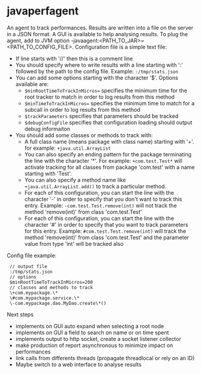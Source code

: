 javaperfagent
=============

An agent to track performances. Results are written into a file on the server in a JSON format. A GUI is available to help analysing results.
To plug the agent, add to JVM option -javaagent:\<PATH_TO_JAR\>=\<PATH_TO_CONFIG_FILE\>.
Configuration file is a simple text file:
* If line starts with '//' then this is a comment line
* You should specify where to write results with a line starting with ':' followed by the path to the config file. Example:
<code>:/tmp/stats.json</code>
* You can add some options starting with the character '$'. Options available are:
  * <code>$minRootTimeToTrackInMicros=<TIME IN microseconds></code>
specifies the minimum time for the root tracker to match in order to log results from this method
  * <code>$minTimeToTrackInMicros=<TIME IN microseconds></code>
specifies the minimum time to match for a subcall in order to log results from this method
  * <code>$trackParameters</code>
specifies that parameters should be tracked
  * <code>$debugConfigFile</code>
specifies that configuration loading should output debug informaiton
* You should add some classes or methods to track with: 
  * A full class name (means package with class name) starting with '+'. for example:
  <code>+java.util.ArrayList</code>
  * You can also specify an ending pattern for the package terminating the line with the character '\*'. For example:  <code>+com.test.Test*</code> will activate tracking for all classes from package 'com.test' with a name starting with 'Test'.
  * You can also specify a method name like <code>+java.util.ArrayList.add()</code> to track a particular method.
  * For each of this configuration, you can start the line with the character '-' in order to specify that you don't want to   track this entry. Example: <code>-com.test.Test.remove(int)</code> will not track the method 'remove(int)' from class 'com.test.Test'
  * For each of this configuration, you can start the line with the character '#' in order to specify that you want to track parameters for this entry. Example: <code>#com.test.Test.remove(int)</code> will track the method 'remove(int)' from class 'com.test.Test' and the parameter value from type 'int' will be tracked also

Config file example:
```
 // output file
 :/tmp/stats.json
 // options
 $minRootTimeToTrackInMicros=200
 // classes and methods to track
 \+com.mypackage.\*
 \#com.mypackage.service.\*
 \-com.mypackage.dao.MyDao.create\*()
```

Next steps
* implements on GUI auto expand when selecting a root node
* implements on GUI a field to search on name or on time spent
* implements output to http socket, create a socket listener collector
* make production of report asynchronous to minimize impact on performances
* link calls from differents threads (propagate threadlocal or rely on an ID)
* Maybe switch to a web interface to analyse results
